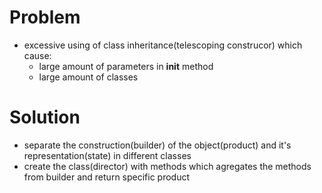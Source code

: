 
# Problem

- excessive using of class inheritance(telescoping construcor) which cause:
  - large amount of parameters in __init__ method
  - large amount of classes

# Solution

- separate the construction(builder) of the object(product) and it's representation(state) in different classes
- create the class(director) with methods which agregates the methods from builder and return specific product
